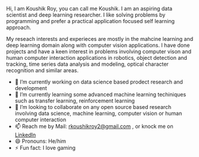 Hi, I am Koushik Roy, you can call me Koushik. I am an aspiring data scientist and deep learning researcher. I like solving problems by programming and prefer a practical application focused self learning approach.

My reseach interests and experieces are mostly in the mahcine learning and deep learning domain along with computer vision applications. I have done projects and have a keen interest in problems involving computer vison and human computer interaction applications in robotics, object detection and tracking, time series data analysis and modeling, optical character recognition and similar areas.

- 🔭 I’m currently working on data science based prodect research and development
- 🌱 I’m currently learning some advanced machine learning techiniques such as transfer learning, reinforcement learning  
- 👯 I’m looking to collaborate on any open source based research involving data science, machine learning, computer vision or human computer interaction
- 📫 Reach me by Mail: rkoushikroy2@gmail.com , or knock me on [LinkedIn](https://www.linkedin.com/in/k-roy/)
- 😄 Pronouns: He/him
- ⚡ Fun fact: I love gaming




<!--
**koushikroy/koushikroy** is a ✨ _special_ ✨ repository because its `README.md` (this file) appears on your GitHub profile.

Here are some ideas to get you started:

- 🔭 I’m currently working on ...
- 🌱 I’m currently learning ...
- 👯 I’m looking to collaborate on ...
- 🤔 I’m looking for help with ...
- 💬 Ask me about ...
- 📫 How to reach me: ...
- 😄 Pronouns: ...
- ⚡ Fun fact: ...
-->
